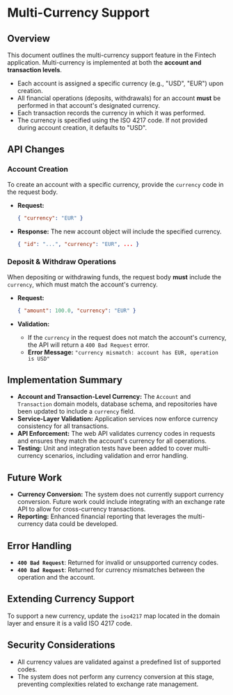 # Multi-Currency Support

## Overview

This document outlines the multi-currency support feature in the Fintech application. Multi-currency is implemented at both the **account and transaction levels**.

- Each account is assigned a specific currency (e.g., "USD", "EUR") upon creation.
- All financial operations (deposits, withdrawals) for an account **must** be performed in that account's designated currency.
- Each transaction records the currency in which it was performed.
- The currency is specified using the ISO 4217 code. If not provided during account creation, it defaults to "USD".

## API Changes

### Account Creation

To create an account with a specific currency, provide the `currency` code in the request body.

- **Request:**

  ```json
  { "currency": "EUR" }
  ```

- **Response:** The new account object will include the specified currency.

  ```json
  { "id": "...", "currency": "EUR", ... }
  ```

### Deposit & Withdraw Operations

When depositing or withdrawing funds, the request body **must** include the `currency`, which must match the account's currency.

- **Request:**

  ```json
  { "amount": 100.0, "currency": "EUR" }
  ```

- **Validation:**
  - If the `currency` in the request does not match the account's currency, the API will return a `400 Bad Request` error.
  - **Error Message:** `"currency mismatch: account has EUR, operation is USD"`

## Implementation Summary

- **Account and Transaction-Level Currency:** The `Account` and `Transaction` domain models, database schema, and repositories have been updated to include a `currency` field.
- **Service-Layer Validation:** Application services now enforce currency consistency for all transactions.
- **API Enforcement:** The web API validates currency codes in requests and ensures they match the account's currency for all operations.
- **Testing:** Unit and integration tests have been added to cover multi-currency scenarios, including validation and error handling.

## Future Work

- **Currency Conversion:** The system does not currently support currency conversion. Future work could include integrating with an exchange rate API to allow for cross-currency transactions.
- **Reporting:** Enhanced financial reporting that leverages the multi-currency data could be developed.

## Error Handling

- **`400 Bad Request`**: Returned for invalid or unsupported currency codes.
- **`400 Bad Request`**: Returned for currency mismatches between the operation and the account.

## Extending Currency Support

To support a new currency, update the `iso4217` map located in the domain layer and ensure it is a valid ISO 4217 code.

## Security Considerations

- All currency values are validated against a predefined list of supported codes.
- The system does not perform any currency conversion at this stage, preventing complexities related to exchange rate management.
